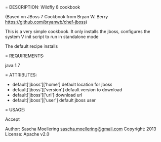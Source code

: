 = DESCRIPTION:
Wildfly 8 cookbook

(Based on JBoss 7 Cookbook from Bryan W. Berry https://github.com/bryanwb/chef-jboss)

This is a very simple cookbook. It only installs the jboss, configures
the system V init script to run in standalone mode

The default recipe installs 

= REQUIREMENTS:

java 1.7

= ATTRIBUTES:

* default['jboss']['home']  default location for jboss
* default['jboss']['version'] default version to download
* default['jboss']['url'] download url
* default['jboss']['user'] default jboss user


= USAGE:

Accept 

Author: Sascha Moellering <sascha.moellering@gmail.com>
Copyright: 2013 
License: Apache v2.0